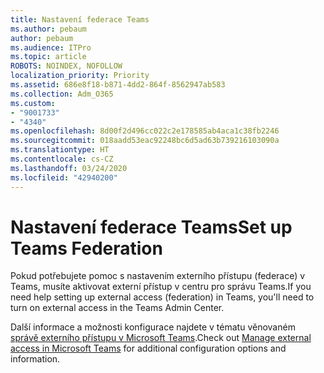 ```yaml
---
title: Nastavení federace Teams
ms.author: pebaum
author: pebaum
ms.audience: ITPro
ms.topic: article
ROBOTS: NOINDEX, NOFOLLOW
localization_priority: Priority
ms.assetid: 686e8f18-b871-4dd2-864f-8562947ab583
ms.collection: Adm_O365
ms.custom:
- "9001733"
- "4340"
ms.openlocfilehash: 8d00f2d496cc022c2e178585ab4aca1c38fb2246
ms.sourcegitcommit: 018aadd53eac92248bc6d5ad63b739216103090a
ms.translationtype: HT
ms.contentlocale: cs-CZ
ms.lasthandoff: 03/24/2020
ms.locfileid: "42940200"
---
```

# <a name="set-up-teams-federation"></a><span data-ttu-id="38710-102">Nastavení federace Teams</span><span class="sxs-lookup"><span data-stu-id="38710-102">Set up Teams Federation</span></span>

<span data-ttu-id="38710-103">Pokud potřebujete pomoc s nastavením externího přístupu (federace) v Teams, musíte aktivovat externí přístup v centru pro správu Teams.</span><span class="sxs-lookup"><span data-stu-id="38710-103">If you need help setting up external access (federation) in Teams, you'll need to turn on external access in the Teams Admin Center.</span></span>

<span data-ttu-id="38710-104">Další informace a možnosti konfigurace najdete v tématu věnovaném [správě externího přístupu v Microsoft Teams](https://docs.microsoft.com/microsoftteams/manage-external-access).</span><span class="sxs-lookup"><span data-stu-id="38710-104">Check out [Manage external access in Microsoft Teams](https://docs.microsoft.com/microsoftteams/manage-external-access) for additional configuration options and information.</span></span>
